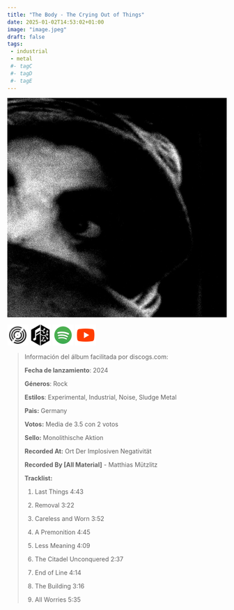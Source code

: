 ```yaml
---
title: "The Body - The Crying Out of Things"
date: 2025-01-02T14:53:02+01:00
image: "image.jpeg"
draft: false
tags:
 - industrial
 - metal
 #- tagC
 #- tagD
 #- tagE
---
```

![cover](image.jpeg (The-Body - The-Crying-Out-of-Things))
 
[![discogs](../links/svg/discogs.png (discogs))](https://www.discogs.com/master/3651213)
[![musicbrainz](../links/svg/musicbrainz.png (musicbrainz))](https://musicbrainz.org/release/f57e9e60-d322-48f5-b54b-c343068f6e35)
[![spotify](../links/svg/spotify.png (putify))](https://open.spotify.com/album/2fhTQMymeBwdEcjh4pDPc2)
[![youtube](../links/svg/youtube.png (youtube))](https://www.youtube.com/playlist?list=PLt788Racgz0FqlX1w28hkXn9QbBIiOyfc)
 
<!-- [![bandcamp](../links/svg/bandcamp.png (bandcamp))](error) error busqueda -->
<!-- [![lastfm](../links/svg/lastfm.png (lastfm))]() -->
<!-- [![wikipedia](../links/svg/wikipedia.png (wikipedia))](error) -->
 
> Información del álbum facilitada por discogs.com:
> 
> **Fecha de lanzamiento**: 2024
> 
> **Géneros**: Rock
> 
> **Estilos**: Experimental, Industrial, Noise, Sludge Metal
> 
> **Pais:** Germany
> 
> **Votos:** Media de 3.5 con 2 votos
> 
> **Sello:** Monolithische Aktion
> 
> **Recorded At:** Ort Der Implosiven Negativität
> 
> **Recorded By [All Material]** - Matthias Mützlitz
> 
> 
> 
> **Tracklist:**
> 
>   1. Last Things    4:43
> 
>   2. Removal    3:22
> 
>   3. Careless and Worn    3:52
> 
>   4. A Premonition    4:45
> 
>   5. Less Meaning    4:09
> 
>   6. The Citadel Unconquered    2:37
> 
>   7. End of Line    4:14
> 
>   8. The Building    3:16
> 
>   9. All Worries    5:35
> 
